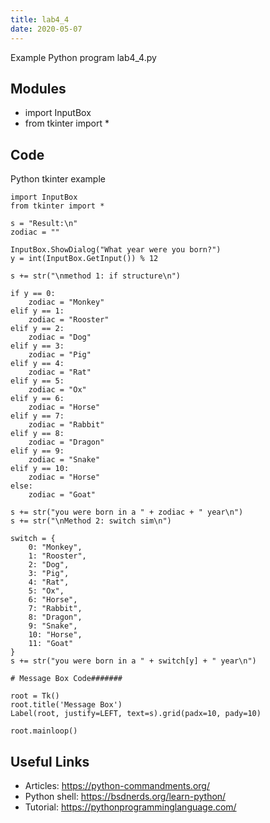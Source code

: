 ```yaml
---
title: lab4_4
date: 2020-05-07
---
```

Example Python program lab4_4.py

## Modules

* import InputBox
* from tkinter import *

## Code

Python tkinter example

    import InputBox
    from tkinter import *
    
    s = "Result:\n"
    zodiac = ""
    
    InputBox.ShowDialog("What year were you born?")
    y = int(InputBox.GetInput()) % 12
    
    s += str("\nmethod 1: if structure\n")
    
    if y == 0:
        zodiac = "Monkey"
    elif y == 1:
        zodiac = "Rooster"
    elif y == 2:
        zodiac = "Dog"
    elif y == 3:
        zodiac = "Pig"
    elif y == 4:
        zodiac = "Rat"
    elif y == 5:
        zodiac = "Ox"
    elif y == 6:
        zodiac = "Horse"
    elif y == 7:
        zodiac = "Rabbit"
    elif y == 8:
        zodiac = "Dragon"
    elif y == 9:
        zodiac = "Snake"
    elif y == 10:
        zodiac = "Horse"
    else:
        zodiac = "Goat"
    
    s += str("you were born in a " + zodiac + " year\n")
    s += str("\nMethod 2: switch sim\n")
    
    switch = {
        0: "Monkey",
        1: "Rooster",
        2: "Dog",
        3: "Pig",
        4: "Rat",
        5: "Ox",
        6: "Horse",
        7: "Rabbit",
        8: "Dragon",
        9: "Snake",
        10: "Horse",
        11: "Goat"
    }
    s += str("you were born in a " + switch[y] + " year\n")
    
    # Message Box Code#######
    
    root = Tk()
    root.title('Message Box')
    Label(root, justify=LEFT, text=s).grid(padx=10, pady=10)
    
    root.mainloop()

## Useful Links

- Articles: https://python-commandments.org/
- Python shell: https://bsdnerds.org/learn-python/
- Tutorial: https://pythonprogramminglanguage.com/
